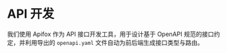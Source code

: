 # API 开发

我们使用 Apifox 作为 API 接口开发工具，用于设计基于 OpenAPI 规范的接口约定，并利用导出的 `openapi.yaml` 文件自动为前后端生成接口类型与路由。
